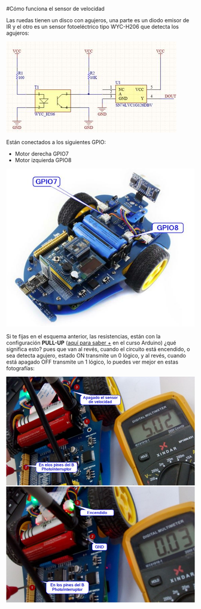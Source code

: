 #Cómo funciona el sensor de velocidad

Las ruedas tienen un disco con agujeros, una parte es un diodo emisor de IR y el otro es un sensor fotoeléctrico tipo WYC-H206 que detecta los agujeros:

![](/assets/esquemasensorvelocidad.jpg) 

Están conectados a los siguientes GPIO:
* Motor derecha GPIO7
* Motor izquierda GPIO8

![](/assets/motoressensorvelocidad.jpg)

Si te fijas en el esquema anterior, las resistencias, están con la configuración **PULL-UP** ([aquí para saber +](https://catedu.gitbooks.io/programa-arduino-mediante-codigo/content/resistencias_pullup_y_pulldown.html) en el curso Arduino) ¿qué significa esto? pues que van al revés, cuando el circuito está encendido, o sea detecta agujero, estado ON transmite un 0 lógico, y al revés, cuando está apagado OFF transmite un 1 lógico, lo puedes ver mejor en estas fotografías:

![](/assets/sensorvelocidadOFF.jpg)
![](/assets/sensorvelocidadON.jpg)


